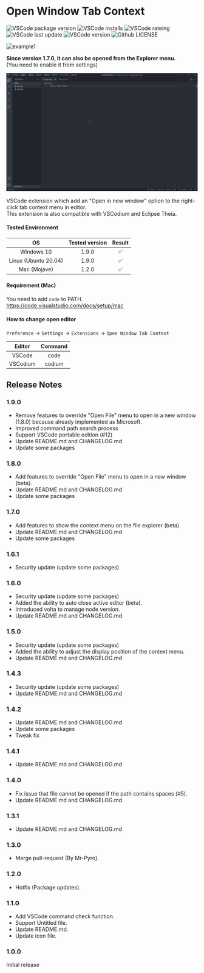 # Open Window Tab Context

![VSCode package version](https://img.shields.io/visual-studio-marketplace/v/takkaO.open-window-tab-context)
![VSCode installs](https://img.shields.io/visual-studio-marketplace/i/takkaO.open-window-tab-context)
![VSCode rateing](https://img.shields.io/visual-studio-marketplace/stars/takkaO.open-window-tab-context)
![VSCode last update](https://img.shields.io/visual-studio-marketplace/last-updated/takkaO.open-window-tab-context)
![VSCode version](https://img.shields.io/badge/vscode-%3E%3D1.45.0-blue)
![Github LICENSE](https://img.shields.io/github/license/takkaO/VSCode-OpenWindowTabContext)

![example1](https://github.com/takkaO/VSCode-OpenWindowTabContext/blob/images/example.gif?raw=true)

**Since version 1.7.0, it can also be opened from the Explorer menu.**  
 (You need to enable it from settings)

![example2](https://github.com/takkaO/VSCode-OpenWindowTabContext/blob/images/example2.gif?raw=true)


VSCode extension which add an "Open in new window" option to the right-click tab context menu in editor.  
This extension is also compatible with VSCodium and Eclipse Theia.

#### Tested Environment

|          OS          | Tested version | Result |
| :------------------: | :------------: | :----: |
|      Windows 10      |     1.9.0      |   ✅   |
| Linux (Ubuntu 20.04) |     1.9.0      |   ✅   |
|     Mac (Mojave)     |     1.2.0      |   ✅   |

#### Requirement (Mac)

You need to add `code` to PATH.  
https://code.visualstudio.com/docs/setup/mac

#### How to change open editor

`Preference` -> `Settings` -> `Extensions` -> `Open Window Tab Context`

|  Editor  | Command |
| :------: | :-----: |
|  VSCode  |  code   |
| VSCodium | codium  |

## Release Notes

### 1.9.0

- Remove features to override "Open File" menu to open in a new window (1.8.0) because already implemented as Microsoft.
- Improved command path search process
- Support VSCode portable edition (#12)
- Update README.md and CHANGELOG.md
- Update some packages

### 1.8.0

- Add features to override "Open File" menu to open in a new window (beta).
- Update README.md and CHANGELOG.md
- Update some packages

### 1.7.0

- Add features to show the context menu on the file explorer (beta).
- Update README.md and CHANGELOG.md
- Update some packages

### 1.6.1

- Security update (update some packages)

### 1.6.0

- Security update (update some packages)
- Added the ability to auto close active editor (beta).
- Introduced volta to manage node version.
- Update README.md and CHANGELOG.md

### 1.5.0

- Security update (update some packages)
- Added the ability to adjust the display position of the context menu.
- Update README.md and CHANGELOG.md

### 1.4.3

- Security update (update some packages)
- Update README.md and CHANGELOG.md

### 1.4.2

- Update README.md and CHANGELOG.md
- Update some packages
- Tweak fix

### 1.4.1

- Update README.md and CHANGELOG.md

### 1.4.0

- Fix issue that file cannot be opened if the path contains spaces (#5).
- Update README.md and CHANGELOG.md

### 1.3.1

- Update README.md and CHANGELOG.md

### 1.3.0

- Merge pull-request (By Mr-Pyro).

### 1.2.0

- Hotfix (Package updates).

### 1.1.0

- Add VSCode command check function.
- Support Untitled file.
- Update README.md.
- Update icon file.

### 1.0.0

Initial release
